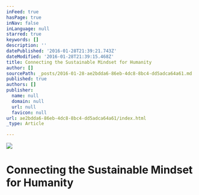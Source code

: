 ```yaml
---
inFeed: true
hasPage: true
inNav: false
inLanguage: null
starred: true
keywords: []
description: ''
datePublished: '2016-01-28T21:39:21.743Z'
dateModified: '2016-01-28T21:39:15.468Z'
title: Connecting the Sustainable Mindset for Humanity
author: []
sourcePath: _posts/2016-01-28-ae2bdda6-86eb-4dc8-8bc4-dd5adca64a61.md
published: true
authors: []
publisher:
  name: null
  domain: null
  url: null
  favicon: null
url: ae2bdda6-86eb-4dc8-8bc4-dd5adca64a61/index.html
_type: Article

---
```

![](https://the-grid-user-content.s3-us-west-2.amazonaws.com/b70fe29c-1529-4074-8d26-d56942a5231a.JPG)

# Connecting the Sustainable Mindset for Humanity